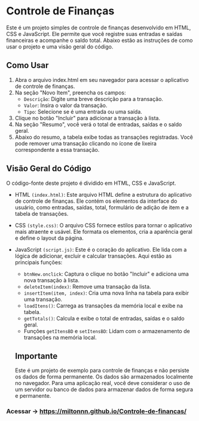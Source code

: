 # Controle de Finanças

Este é um projeto simples de controle de finanças desenvolvido em HTML, CSS e JavaScript. 
Ele permite que você registre suas entradas e saídas financeiras e acompanhe o saldo total.
Abaixo estão as instruções de como usar o projeto e uma visão geral do código.

## Como Usar 

1. Abra o arquivo index.html em seu navegador para acessar o aplicativo de controle de finanças.
2. Na seção "Novo Item", preencha os campos:
   * `Descrição`: Digite uma breve descrição para a transação.
   * `Valor`: Insira o valor da transação.
   * `Tipo`: Selecione se é uma entrada ou uma saída.
3. Clique no botão "Incluir" para adicionar a transação à lista.
4. Na seção "Resumo", você verá o total de entradas, saídas e o saldo geral.
5. Abaixo do resumo, a tabela exibe todas as transações registradas.
   Você pode remover uma transação clicando no ícone de lixeira correspondente a essa transação.

## Visão Geral do Código

O código-fonte deste projeto é dividido em HTML, CSS e JavaScript.

* HTML `(index.html)`: Este arquivo HTML define a estrutura do aplicativo de controle de finanças.
 Ele contém os elementos da interface do usuário, como entradas, saídas, total, formulário de adição de item e a tabela de transações.

* CSS `(style.css)`: O arquivo CSS fornece estilos para tornar o aplicativo mais atraente e usável.
  Ele formata os elementos, cria a aparência geral e define o layout da página.

* JavaScript `(script.js)`: Este é o coração do aplicativo. Ele lida com a lógica de adicionar, excluir e calcular transações.
  Aqui estão as principais funções:

  * `btnNew.onclick`: Captura o clique no botão "Incluir" e adiciona uma nova transação à lista.
  * `deleteItem(index)`: Remove uma transação da lista.
  * `insertItem(item, index)`: Cria uma nova linha na tabela para exibir uma transação.
  * `loadItens()`: Carrega as transações da memória local e exibe na tabela.
  * `getTotals()`: Calcula e exibe o total de entradas, saídas e o saldo geral.
  * Funções `getItensBD` e `setItensBD`: Lidam com o armazenamento de transações na memória local.
 
  ## Importante

  Este é um projeto de exemplo para controle de finanças e não persiste os dados de forma permanente.
  Os dados são armazenados localmente no navegador. Para uma aplicação real,
  você deve considerar o uso de um servidor ou banco de dados para armazenar dados de forma   segura e permanente.
  
   
### Acessar -> https://miltonnn.github.io/Controle-de-financas/
